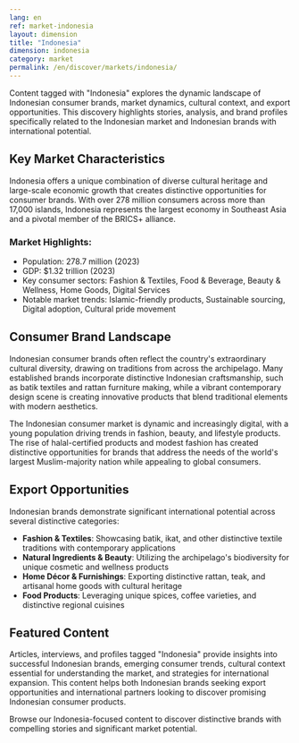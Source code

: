 ```yaml
---
lang: en
ref: market-indonesia
layout: dimension
title: "Indonesia"
dimension: indonesia
category: market
permalink: /en/discover/markets/indonesia/
---
```


Content tagged with "Indonesia" explores the dynamic landscape of Indonesian consumer brands, market dynamics, cultural context, and export opportunities. This discovery highlights stories, analysis, and brand profiles specifically related to the Indonesian market and Indonesian brands with international potential.

## Key Market Characteristics

Indonesia offers a unique combination of diverse cultural heritage and large-scale economic growth that creates distinctive opportunities for consumer brands. With over 278 million consumers across more than 17,000 islands, Indonesia represents the largest economy in Southeast Asia and a pivotal member of the BRICS+ alliance.

### Market Highlights:
- Population: 278.7 million (2023)
- GDP: $1.32 trillion (2023)
- Key consumer sectors: Fashion & Textiles, Food & Beverage, Beauty & Wellness, Home Goods, Digital Services
- Notable market trends: Islamic-friendly products, Sustainable sourcing, Digital adoption, Cultural pride movement

## Consumer Brand Landscape

Indonesian consumer brands often reflect the country's extraordinary cultural diversity, drawing on traditions from across the archipelago. Many established brands incorporate distinctive Indonesian craftsmanship, such as batik textiles and rattan furniture making, while a vibrant contemporary design scene is creating innovative products that blend traditional elements with modern aesthetics.

The Indonesian consumer market is dynamic and increasingly digital, with a young population driving trends in fashion, beauty, and lifestyle products. The rise of halal-certified products and modest fashion has created distinctive opportunities for brands that address the needs of the world's largest Muslim-majority nation while appealing to global consumers.

## Export Opportunities

Indonesian brands demonstrate significant international potential across several distinctive categories:

- **Fashion & Textiles**: Showcasing batik, ikat, and other distinctive textile traditions with contemporary applications
- **Natural Ingredients & Beauty**: Utilizing the archipelago's biodiversity for unique cosmetic and wellness products
- **Home Décor & Furnishings**: Exporting distinctive rattan, teak, and artisanal home goods with cultural heritage
- **Food Products**: Leveraging unique spices, coffee varieties, and distinctive regional cuisines

## Featured Content

Articles, interviews, and profiles tagged "Indonesia" provide insights into successful Indonesian brands, emerging consumer trends, cultural context essential for understanding the market, and strategies for international expansion. This content helps both Indonesian brands seeking export opportunities and international partners looking to discover promising Indonesian consumer products.

Browse our Indonesia-focused content to discover distinctive brands with compelling stories and significant market potential.